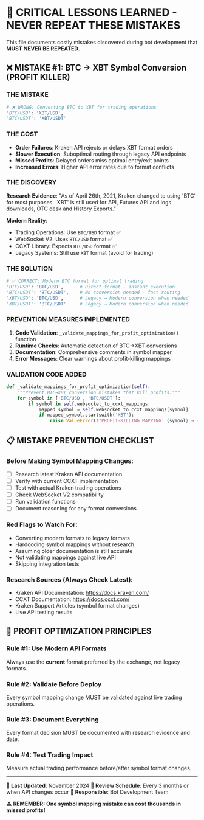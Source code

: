 # 🚨 CRITICAL LESSONS LEARNED - NEVER REPEAT THESE MISTAKES

This file documents costly mistakes discovered during bot development that **MUST NEVER BE REPEATED**.

## ❌ MISTAKE #1: BTC → XBT Symbol Conversion (PROFIT KILLER)

### **THE MISTAKE**
```python
# ❌ WRONG: Converting BTC to XBT for trading operations
'BTC/USD': 'XBT/USD',
'BTC/USDT': 'XBT/USDT'
```

### **THE COST**
- **Order Failures**: Kraken API rejects or delays XBT format orders
- **Slower Execution**: Suboptimal routing through legacy API endpoints  
- **Missed Profits**: Delayed orders miss optimal entry/exit points
- **Increased Errors**: Higher API error rates due to format conflicts

### **THE DISCOVERY**
**Research Evidence**: "As of April 26th, 2021, Kraken changed to using 'BTC' for most purposes. 'XBT' is still used for API, Futures API and logs downloads, OTC desk and History Exports."

**Modern Reality**:
- Trading Operations: Use `BTC/USD` format ✅
- WebSocket V2: Uses `BTC/USD` format ✅  
- CCXT Library: Expects `BTC/USD` format ✅
- Legacy Systems: Still use `XBT` format (avoid for trading)

### **THE SOLUTION**
```python
# ✅ CORRECT: Modern BTC format for optimal trading
'BTC/USD': 'BTC/USD',      # Direct format - instant execution
'BTC/USDT': 'BTC/USDT',    # No conversion needed - fast routing
'XBT/USD': 'BTC/USD',      # Legacy → Modern conversion when needed
'XBT/USDT': 'BTC/USDT'     # Legacy → Modern conversion when needed
```

### **PREVENTION MEASURES IMPLEMENTED**
1. **Code Validation**: `_validate_mappings_for_profit_optimization()` function
2. **Runtime Checks**: Automatic detection of BTC→XBT conversions
3. **Documentation**: Comprehensive comments in symbol mapper
4. **Error Messages**: Clear warnings about profit-killing mappings

### **VALIDATION CODE ADDED**
```python
def _validate_mappings_for_profit_optimization(self):
    """Prevent BTC→XBT conversion mistakes that kill profits."""
    for symbol in ['BTC/USD', 'BTC/USDT']:
        if symbol in self.websocket_to_ccxt_mappings:
            mapped_symbol = self.websocket_to_ccxt_mappings[symbol]
            if mapped_symbol.startswith('XBT'):
                raise ValueError(f"PROFIT-KILLING MAPPING: {symbol} → {mapped_symbol}")
```

## 📋 MISTAKE PREVENTION CHECKLIST

### **Before Making Symbol Mapping Changes:**
- [ ] Research latest Kraken API documentation  
- [ ] Verify with current CCXT implementation
- [ ] Test with actual Kraken trading operations
- [ ] Check WebSocket V2 compatibility
- [ ] Run validation functions
- [ ] Document reasoning for any format conversions

### **Red Flags to Watch For:**
- Converting modern formats to legacy formats
- Hardcoding symbol mappings without research
- Assuming older documentation is still accurate
- Not validating mappings against live API
- Skipping integration tests

### **Research Sources (Always Check Latest):**
- Kraken API Documentation: https://docs.kraken.com/
- CCXT Documentation: https://docs.ccxt.com/
- Kraken Support Articles (symbol format changes)
- Live API testing results

## 🎯 PROFIT OPTIMIZATION PRINCIPLES

### **Rule #1: Use Modern API Formats**
Always use the **current** format preferred by the exchange, not legacy formats.

### **Rule #2: Validate Before Deploy**
Every symbol mapping change MUST be validated against live trading operations.

### **Rule #3: Document Everything**
Every format decision MUST be documented with research evidence and date.

### **Rule #4: Test Trading Impact**
Measure actual trading performance before/after symbol format changes.

---

**📅 Last Updated**: November 2024
**🔄 Review Schedule**: Every 3 months or when API changes occur
**👤 Responsible**: Bot Development Team

**⚠️ REMEMBER: One symbol mapping mistake can cost thousands in missed profits!**
